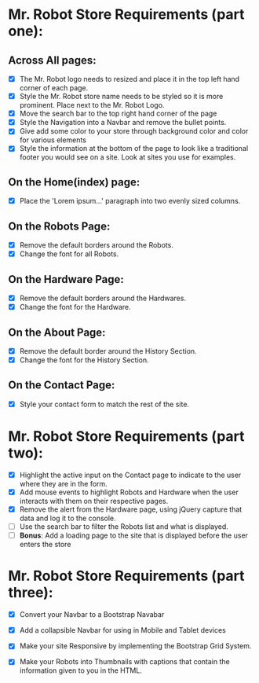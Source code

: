 # Mr. Robot Store Requirements (part one):

## Across All pages:

* [x] The Mr. Robot logo needs to resized and place it in the top left hand corner of each page.
* [x] Style the Mr. Robot store name needs to be styled so it is more prominent. Place next to the Mr. Robot Logo.
* [x] Move the search bar to the top right hand corner of the page
* [x] Style the Navigation into a Navbar and remove the bullet points.
* [x] Give add some color to your store through background color and color for various elements
* [x] Style the information at the bottom of the page to look like a traditional footer you would see on a site. Look at sites you use for examples.

## On the Home(index) page:

* [x] Place the 'Lorem ipsum...' paragraph into two evenly sized columns.

## On the Robots Page:

* [x] Remove the default borders around the Robots.
* [x] Change the font for all Robots. 

## On the Hardware Page:

* [x] Remove the default borders around the Hardwares.
* [x] Change the font for the Hardware.

## On the About Page:

* [x] Remove the default border around the History Section.
* [x] Change the font for the History Section.

## On the Contact Page:

* [x] Style your contact form to match the rest of the site.

# Mr. Robot Store Requirements (part two):

* [x] Highlight the active input on the Contact page to indicate to the user where they are in the form.
* [x] Add mouse events to highlight Robots and Hardware when the user interacts with them on their respective pages.
* [x] Remove the alert from the Hardware page, using jQuery capture that data and log it to the console.
* [ ] Use the search bar to filter the Robots list and what is displayed.
* [ ] **Bonus**: Add a loading page to the site that is displayed before the user enters the store

# Mr. Robot Store Requirements (part three):

* [x] Convert your Navbar to a Bootstrap Navabar
* [x] Add a collapsible Navbar for using in Mobile and Tablet devices
* [x] Make your site Responsive by implementing the Bootstrap Grid System.
* [x] Make your Robots into Thumbnails with captions that contain the information given to you in the HTML.

